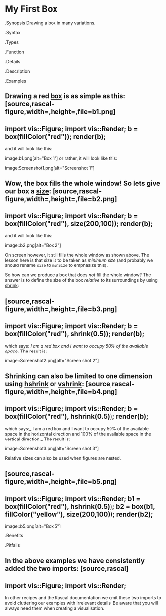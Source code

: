 # My First Box

.Synopsis
Drawing a box in many variations.

.Syntax

.Types

.Function

.Details

.Description

.Examples

Drawing a red [box]((Libraries:Figure-box)) is as simple as this:
[source,rascal-figure,width=,height=,file=b1.png]
----
import vis::Figure;
import vis::Render;
b = box(fillColor("red"));
render(b);
----
and it will look like this:

image:b1.png[alt="Box 1"]
 or rather, it will look like this:



image:Screenshot1.png[alt="Screenshot 1"]


Wow, the box fills the whole window! So lets give our box a [size]((Libraries:Properties-size)):
[source,rascal-figure,width=,height=,file=b2.png]
----
import vis::Figure;
import vis::Render;
b = box(fillColor("red"), size(200,100));
render(b);
----
and it will look like this:

image::b2.png[alt="Box 2"]


On screen however, it still fills the whole window as shown above.
The lesson here is that size is to be taken as *minimum size* (and probably we should
rename `size` to `minSize` to emphasize this).

So how can we produce a box that does _not_ fill the whole window? The answer is to define the size of the box
_relative_ to its surroundings by using [shrink]((Libraries:Properties-shrink)):

[source,rascal-figure,width=,height=,file=b3.png]
----
import vis::Figure;
import vis::Render;
b = box(fillColor("red"), shrink(0.5));
render(b);
----
which says: _I am a red box and I want to occupy 50% of the available space._ The result is:


image::Screenshot2.png[alt="Screen shot 2"]


Shrinking can also be limited to one dimension using [hshrink]((Libraries:Properties-hshrink)) 
or [vshrink]((Libraries:Properties-vshrink)):
[source,rascal-figure,width=,height=,file=b4.png]
----
import vis::Figure;
import vis::Render;
b = box(fillColor("red"), hshrink(0.5));
render(b);
----
which says:_ I am a red box and I want to occupy 50% of the available space in the horizontal direction and 100% of the available space in the vertical direction._ The result is:


image::Screenshot3.png[alt="Screen shot 3"]


Relative sizes can also be used when figures are nested.

[source,rascal-figure,width=,height=,file=b5.png]
----
import vis::Figure;
import vis::Render;
b1 = box(fillColor("red"), hshrink(0.5));
b2 = box(b1, fillColor("yellow"), size(200,100));
render(b2);
----

image::b5.png[alt="Box 5"]     


.Benefits

.Pitfalls

In the above examples we have consistently added the two imports:
[source,rascal]
----
import vis::Figure;
import vis::Render;
----
In other recipes and the Rascal documentation we omit these two imports to avoid cluttering our examples with irrelevant details.
Be aware that you will always need them when creating a visualisation.

